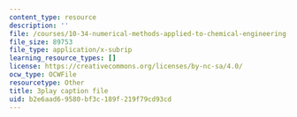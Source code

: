 ```yaml
---
content_type: resource
description: ''
file: /courses/10-34-numerical-methods-applied-to-chemical-engineering-fall-2015/b2e6aad69580bf3c189f219f79cd93cd_geVT3JYHeqI.srt
file_size: 89753
file_type: application/x-subrip
learning_resource_types: []
license: https://creativecommons.org/licenses/by-nc-sa/4.0/
ocw_type: OCWFile
resourcetype: Other
title: 3play caption file
uid: b2e6aad6-9580-bf3c-189f-219f79cd93cd
---
```

